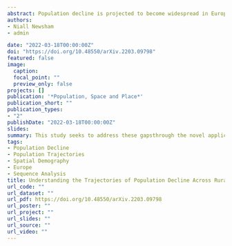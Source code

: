 ```yaml
---
abstract: Population decline is projected to become widespread in Europe, with the continental population set to reverse its longstanding trajectory of growth within the next five years. This represents unfamiliar demographic territory. Despite this, literature on decline remains sparse and our understanding porous. Particular epistemological deficiencies stem from a lack of both cross-national and temporal analyses of population decline. This study seeks to address these gaps through the novel application of sequence and cluster analysis techniques to examine variations in population decline trajectories since 2000 in 696 sub-national areas across 33 European territories. The methodology allows for a holistic understanding of decline trajectories capturing differences in the ordering, timing, magnitude and spatial structure of population decline. We identify a typology of population decline distinguishing seven distinct pathways to depopulation and chart their geographies. Results revealed differentiated pathways of depopulation in continental sub-regions, with consistent and rapid declines in the east, persistent but moderate declines in central Europe, accelerating declines in the south and decelerating population declines in the west. Results also revealed differentiated patterns of depopulation across the rural-urban continuum, with urban and populous areas experiencing deceleration in population decline, while population decline accelerates or stabilises in rural areas. Small and mid-sized areas displayed heterogeneous depopulation trajectories, highlighting the importance of local contextual factors in influencing trajectories of population decline.
authors:
- Niall Newsham
- admin

date: "2022-03-18T00:00:00Z"
doi: "https://doi.org/10.48550/arXiv.2203.09798"
featured: false
image:
  caption: 
  focal_point: ""
  preview_only: false
projects: []
publication: '*Population, Space and Place*'
publication_short: ""
publication_types:
- "2"
publishDate: "2022-03-18T00:00:00Z"
slides: 
summary: This study seeks to address these gapsthrough the novel application of sequence and cluster analysis techniques to examine variations in population decline trajectories since 2000 in 696 sub-national areas across 33 European territories.
tags:
- Population Decline
- Population Trajectories
- Spatial Demography
- Europe
- Sequence Analysis
title: Understanding the Trajectories of Population Decline Across Rural and Urban Europe. A Sequence Analysis
url_code: ""
url_dataset: ""
url_pdf: https://doi.org/10.48550/arXiv.2203.09798
url_poster: ""
url_project: ""
url_slides: ""
url_source: ""
url_video: ""
---
```

